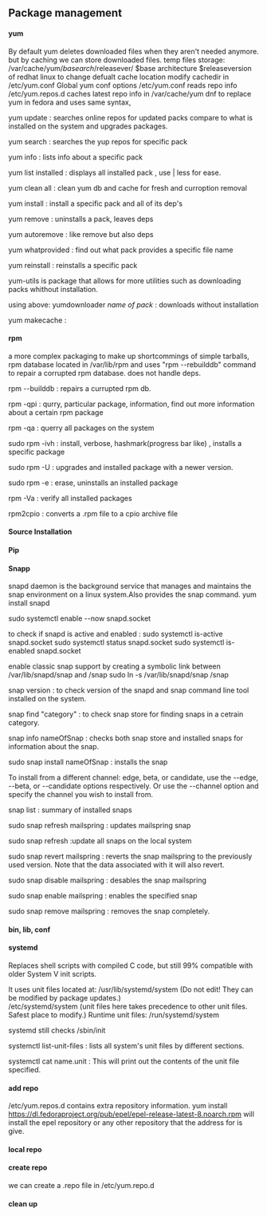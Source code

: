 
## Package management

#### yum
By default yum deletes downloaded files when they aren't needed anymore. but by caching we can store downloaded files.
temp files storage: /var/cache/yum/$basearch/$releasever/ $base architecture  $releaseversion of redhat linux
to change defualt cache location modify cachedir in /etc/yum.conf
Global yum conf options /etc/yum.conf
reads repo info /etc/yum.repos.d
caches latest repo info in /var/cache/yum
dnf to replace yum in fedora and uses same syntax,

yum update : searches online repos for updated packs compare to what is installed on the system and upgrades packages.

yum search : searches the yup repos for specific pack

yum info : lists info about a specific pack

yum list installed : displays all installed pack , use | less for ease.

yum clean all : clean yum db and cache for fresh and curroption removal

yum install : install a specific pack and all of its dep's

yum remove : uninstalls a pack, leaves deps

yum autoremove : like remove but also deps

yum whatprovided : find out what pack provides a specific file name

yum reinstall : reinstalls a specific pack

yum-utils is package that allows for more utilities such as downloading packs whithout installation.

using above: yumdownloader *name of pack* : downloads without installation

yum makecache : 


#### rpm
a more complex packaging to make up shortcommings of simple tarballs,
rpm database located in /var/lib/rpm and uses "rpm --rebuilddb" command to repair a corrupted rpm database.
does not handle deps.

rpm --builddb : repairs a currupted rpm db.

rpm -qpi : qurry, particular package, information, find out more information about a certain rpm package

rpm -qa : querry all packages on the system

sudo rpm -ivh : install, verbose, hashmark(progress bar like) , installs a specific package

sudo rpm -U : upgrades and installed package with a newer version.

sudo rpm -e : erase, uninstalls an installed package

rpm -Va : verify all installed packages

rpm2cpio : converts a .rpm file to a cpio archive file

#### Source Installation



#### Pip

#### Snapp
snapd daemon is the background service that manages and maintains the snap environment on a linux system.Also provides the snap command.
yum install snapd

sudo systemctl enable --now snapd.socket

to check if snapd is active and enabled :
sudo systemctl is-active snapd.socket
sudo systemctl status snapd.socket
sudo systemctl is-enabled snapd.socket

enable classic snap support by creating a symbolic link between /var/lib/snapd/snap and /snap 
sudo ln -s /var/lib/snapd/snap /snap

snap version : to check version of the snapd and snap command line tool installed on the system.

snap find "category" : to check snap store for finding snaps in a cetrain category.

snap info nameOfSnap : checks both snap store and installed snaps for information about the snap.

sudo snap install nameOfSnap : installs the snap 

To install from a different channel: edge, beta, or candidate, use the --edge, --beta, or --candidate options respectively. Or use the --channel option and specify the channel you wish to install from.

snap list : summary of installed snaps

sudo snap refresh mailspring : updates mailspring snap

sudo snap refresh	:update all snaps on the local system

sudo snap revert mailspring : reverts the snap mailspring to the previously used version. Note that the data associated with it will also revert.

sudo snap disable mailspring : desables the snap mailspring

sudo snap enable mailspring : enables the specified snap

sudo snap remove mailspring : removes the snap completely.



#### bin, lib, conf

#### systemd
Replaces shell scripts with compiled C code, but still 99% compatible with older System V init scripts.

It uses unit files located at: /usr/lib/systemd/system (Do not edit! They can be modified by package updates.)  
                              /etc/systemd/system (unit files here takes precedence to other unit files. Safest place to modify.)
                               Runtime unit files: /run/systemd/system

systemd still checks /sbin/init

systemctl list-unit-files : lists all system's unit files by different sections.

systemctl cat name.unit : This will print out the contents of the unit file specified.


#### add repo
/etc/yum.repos.d contains extra repository information.
yum install https://dl.fedoraproject.org/pub/epel/epel-release-latest-8.noarch.rpm will install the epel repository or any other repository that the address for is give.


#### local repo

#### create repo
we can create a .repo file in /etc/yum.repo.d

#### clean up
